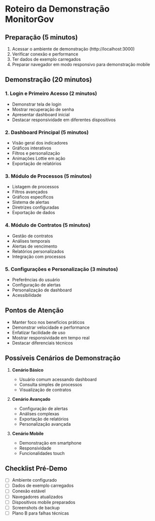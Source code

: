 # Roteiro da Demonstração MonitorGov

## Preparação (5 minutos)
1. Acessar o ambiente de demonstração (http://localhost:3000)
2. Verificar conexão e performance
3. Ter dados de exemplo carregados
4. Preparar navegador em modo responsivo para demonstração mobile

## Demonstração (20 minutos)

### 1. Login e Primeiro Acesso (2 minutos)
- Demonstrar tela de login
- Mostrar recuperação de senha
- Apresentar dashboard inicial
- Destacar responsividade em diferentes dispositivos

### 2. Dashboard Principal (5 minutos)
- Visão geral dos indicadores
- Gráficos interativos
- Filtros e personalização
- Animações Lottie em ação
- Exportação de relatórios

### 3. Módulo de Processos (5 minutos)
- Listagem de processos
- Filtros avançados
- Gráficos específicos
- Sistema de alertas
- Diretrizes configuradas
- Exportação de dados

### 4. Módulo de Contratos (5 minutos)
- Gestão de contratos
- Análises temporais
- Alertas de vencimento
- Relatórios personalizados
- Integração com processos

### 5. Configurações e Personalização (3 minutos)
- Preferências do usuário
- Configuração de alertas
- Personalização de dashboard
- Acessibilidade

## Pontos de Atenção
- Manter foco nos benefícios práticos
- Demonstrar velocidade e performance
- Enfatizar facilidade de uso
- Mostrar responsividade em tempo real
- Destacar diferenciais técnicos

## Possíveis Cenários de Demonstração
1. **Cenário Básico**
   - Usuário comum acessando dashboard
   - Consulta simples de processos
   - Visualização de contratos

2. **Cenário Avançado**
   - Configuração de alertas
   - Análises complexas
   - Exportação de relatórios
   - Personalização avançada

3. **Cenário Mobile**
   - Demonstração em smartphone
   - Responsividade
   - Funcionalidades touch

## Checklist Pré-Demo
- [ ] Ambiente configurado
- [ ] Dados de exemplo carregados
- [ ] Conexão estável
- [ ] Navegadores atualizados
- [ ] Dispositivos mobile preparados
- [ ] Screenshots de backup
- [ ] Plano B para falhas técnicas 